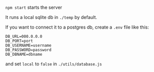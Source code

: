`npm start` starts the server

It runs a local sqlite db in `./temp` by default.

If you want to connect it to a postgres db, create a `.env` file like this:

```
DB_URL=000.0.0.0
DB_PORT=port
DB_USERNAME=username
DB_PASSWORD=password
DB_DBNAME=dbname
```

and set `local` to `false` in `./utils/database.js`
